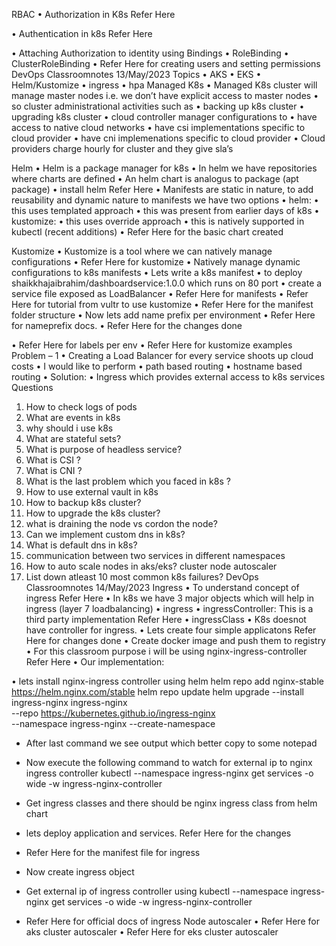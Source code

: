 RBAC
•	Authorization in K8s Refer Here
 
•	Authentication in k8s Refer Here
 
•	Attaching Authorization to identity using Bindings
•	RoleBinding
•	ClusterRoleBinding
•	Refer Here for creating users and setting permissions
DevOps Classroomnotes 13/May/2023
Topics
•	AKS
•	EKS
•	Helm/Kustomize
•	ingress
•	hpa
Managed K8s
•	Managed K8s cluster will manage master nodes i.e. we don’t have explicit access to master nodes
•	so cluster administrational activities such as
•	backing up k8s cluster
•	upgrading k8s cluster
•	cloud controller manager configurations to
•	have access to native cloud networks
•	have csi implementations specific to cloud provider
•	have cni implemenations specific to cloud provider
•	Cloud providers charge hourly for cluster and they give sla’s

Helm
•	Helm is a package manager for k8s
•	In helm we have repositories where charts are defined
•	An helm chart is analogus to package (apt package)
•	install helm Refer Here
•	Manifests are static in nature, to add reusability and dynamic nature to manifests we have two options
•	helm:
•	this uses templated approach
•	this was present from earlier days of k8s
•	kustomize:
•	this uses override approach
•	this is natively supported in kubectl (recent additions)
•	Refer Here for the basic chart created
 

Kustomize
•	Kustomize is a tool where we can natively manage configurations
•	Refer Here for kustomize
•	Natively manage dynamic configurations to k8s manifests
•	Lets write a k8s manifest
•	to deploy shaikkhajaibrahim/dashboardservice:1.0.0 which runs on 80 port
•	create a service file exposed as LoadBalancer
•	Refer Here for manifests
•	Refer Here for tutorial from vultr to use kustomize
•	Refer Here for the manifest folder structure
•	Now lets add name prefix per environment
•	Refer Here for nameprefix docs.
•	Refer Here for the changes done
 
•	Refer Here for labels per env
•	Refer Here for kustomize examples
Problem – 1
•	Creating a Load Balancer for every service shoots up cloud costs
•	I would like to perform
•	path based routing
•	hostname based routing
•	Solution:
•	Ingress which provides external access to k8s services
Questions
1.	How to check logs of pods
2.	What are events in k8s
3.	why should i use k8s
4.	What are stateful sets?
5.	What is purpose of headless service?
6.	What is CSI ?
7.	What is CNI ?
8.	What is the last problem which you faced in k8s ?
9.	How to use external vault in k8s
10.	How to backup k8s cluster?
11.	How to upgrade the k8s cluster?
12.	what is draining the node vs cordon the node?
13.	Can we implement custom dns in k8s?
14.	What is default dns in k8s?
15.	communication between two services in different namespaces
16.	How to auto scale nodes in aks/eks? cluster node autoscaler
17.	List down atleast 10 most common k8s failures?
DevOps Classroomnotes 14/May/2023
Ingress
•	To understand concept of ingress Refer Here
•	In k8s we have 3 major objects which will help in ingress (layer 7 loadbalancing)
•	ingress
•	ingressController: This is a third party implementation Refer Here
•	ingressClass
•	K8s doesnot have controller for ingress.
•	Lets create four simple applicatons Refer Here for changes done
•	Create docker image and push them to registry
•	For this classroom purpose i will be using nginx-ingress-controller Refer Here
•	Our implementation:
 
•	lets install nginx-ingress controller using helm
helm repo add nginx-stable https://helm.nginx.com/stable
helm repo update
helm upgrade --install ingress-nginx ingress-nginx \
             --repo https://kubernetes.github.io/ingress-nginx \
             --namespace ingress-nginx --create-namespace
 
* After last command we see output which better copy to some notepad
* Now execute the following command to watch for external ip to nginx ingress controller kubectl --namespace ingress-nginx get services -o wide -w ingress-nginx-controller
 
* Get ingress classes and there should be nginx ingress class from helm chart
 
* lets deploy application and services. Refer Here for the changes
 
 
* Refer Here for the manifest file for ingress
* Now create ingress object
 
* Get external ip of ingress controller using kubectl --namespace ingress-nginx get services -o wide -w ingress-nginx-controller
 
 
* Refer Here for official docs of ingress
Node autoscaler
•	Refer Here for aks cluster autoscaler
•	Refer Here for eks cluster autoscaler

